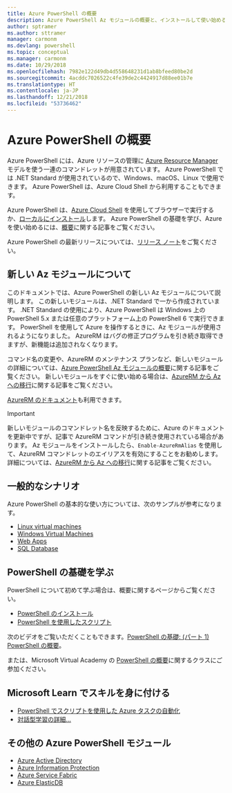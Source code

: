 ```yaml
---
title: Azure PowerShell の概要
description: Azure PowerShell Az モジュールの概要と、インストールして使い始める方法に関する情報。
author: sptramer
ms.author: sttramer
manager: carmonm
ms.devlang: powershell
ms.topic: conceptual
ms.manager: carmonm
ms.date: 10/29/2018
ms.openlocfilehash: 7982e122d49db4d558648231d1ab8bfeed80be2d
ms.sourcegitcommit: 4acddc7026522c4fe39de2c4424917d88ee01b7e
ms.translationtype: HT
ms.contentlocale: ja-JP
ms.lasthandoff: 12/21/2018
ms.locfileid: "53736462"
---
```

# <a name="overview-of-azure-powershell"></a>Azure PowerShell の概要

Azure PowerShell には、Azure リソースの管理に [Azure Resource Manager](/azure/azure-resource-manager/resource-group-overview) モデルを使う一連のコマンドレットが用意されています。 Azure PowerShell では .NET Standard が使用されているので、Windows、macOS、Linux で使用できます。
Azure PowerShell は、Azure Cloud Shell から利用することもできます。

Azure PowerShell は、[Azure Cloud Shell](/azure/cloud-shell/overview) を使用してブラウザーで実行するか、[ローカルにインストール](install-az-ps.md)します。 Azure PowerShell の基礎を学び、Azure を使い始めるには、[概要](get-started-azureps.md)に関する記事をご覧ください。

Azure PowerShell の最新リリースについては、[リリース ノート](release-notes-azureps.md)をご覧ください。

## <a name="about-the-new-az-module"></a>新しい Az モジュールについて

このドキュメントでは、Azure PowerShell の新しい Az モジュールについて説明します。 この新しいモジュールは、.NET Standard で一から作成されています。 .NET Standard の使用により、Azure PowerShell は Windows 上の PowerShell 5.x または任意のプラットフォーム上の PowerShell 6 で実行できます。 PowerShell を使用して Azure を操作するときに、Az モジュールが使用されるようになりました。
AzureRM はバグの修正プログラムを引き続き取得できますが、新機能は追加されなくなります。

コマンド名の変更や、AzureRM のメンテナンス プランなど、新しいモジュールの詳細については、[Azure PowerShell Az モジュールの概要](new-azureps-module-az.md)に関する記事をご覧ください。 新しいモジュールをすぐに使い始める場合は、[AzureRM から Az への移行](migrate-from-azurerm-to-az.md)に関する記事をご覧ください。

[AzureRM のドキュメント](/powershell/azure/azurerm)も利用できます。

> [!IMPORTANT]
>
> 新しいモジュールのコマンドレット名を反映するために、Azure のドキュメントを更新中ですが、記事で AzureRM コマンドが引き続き使用されている場合があります。 Az モジュールをインストールしたら、`Enable-AzureRmAlias` を使用して、AzureRM コマンドレットのエイリアスを有効にすることをお勧めします。 詳細については、[AzureRM から Az への移行](migrate-from-azurerm-to-az.md)に関する記事をご覧ください。

## <a name="common-scenarios"></a>一般的なシナリオ

Azure PowerShell の基本的な使い方については、次のサンプルが参考になります。

* [Linux virtual machines](/azure/virtual-machines/virtual-machines-linux-powershell-samples?toc=/powershell/azure/toc.json)
* [Windows Virtual Machines](/azure/virtual-machines/virtual-machines-windows-powershell-samples?toc=/powershell/azure/toc.json)
* [Web Apps](/azure/app-service-web/app-service-powershell-samples?toc=/powershell/azure/toc.json)
* [SQL Database](/azure/sql-database/sql-database-powershell-samples?toc=/powershell/azure/toc.json)

## <a name="learn-powershell-basics"></a>PowerShell の基礎を学ぶ

PowerShell について初めて学ぶ場合は、概要に関するページからご覧ください。

* [PowerShell のインストール](/powershell/scripting/setup/installing-windows-powershell)
* [PowerShell を使用したスクリプト](/powershell/scripting/powershell-scripting)

次のビデオをご覧いただくこともできます。[PowerShell の基礎: (パート 1) PowerShell の概要](https://channel9.msdn.com/Blogs/Taste-of-Premier/PowerShellBasicsPart1)。

または、Microsoft Virtual Academy の [PowerShell の概要](https://mva.microsoft.com/liveevents/powershell-jumpstart)に関するクラスにご参加ください。

## <a name="build-your-skills-with-microsoft-learn"></a>Microsoft Learn でスキルを身に付ける

- [PowerShell でスクリプトを使用した Azure タスクの自動化](/learn/modules/automate-azure-tasks-with-powershell/)
- [対話型学習の詳細...](/learn/browse/?term=powershell)

## <a name="other-azure-powershell-modules"></a>その他の Azure PowerShell モジュール

* [Azure Active Directory](/powershell/azure/active-directory/)
* [Azure Information Protection](/powershell/azure/aip/)
* [Azure Service Fabric](/powershell/azure/service-fabric/)
* [Azure ElasticDB](/powershell/azure/elasticdbjobs/)
